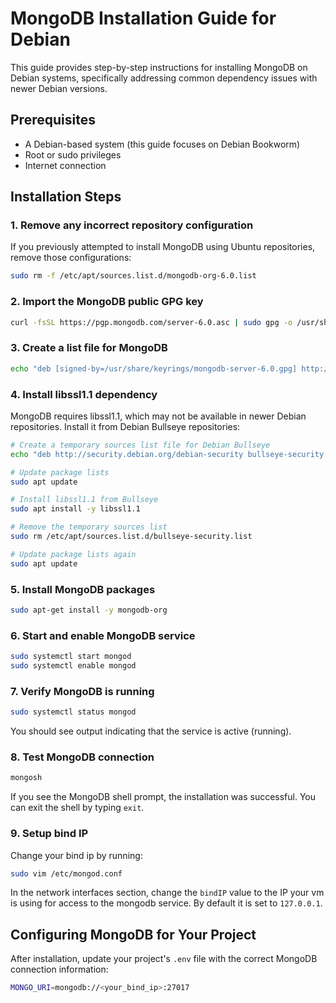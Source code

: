 # MongoDB Installation Guide for Debian

This guide provides step-by-step instructions for installing MongoDB on Debian
systems, specifically addressing common dependency issues with newer Debian
versions.

## Prerequisites

- A Debian-based system (this guide focuses on Debian Bookworm)
- Root or sudo privileges
- Internet connection

## Installation Steps

### 1. Remove any incorrect repository configuration

If you previously attempted to install MongoDB using Ubuntu repositories,
remove those configurations:

```bash
sudo rm -f /etc/apt/sources.list.d/mongodb-org-6.0.list
```

### 2. Import the MongoDB public GPG key

```bash
curl -fsSL https://pgp.mongodb.com/server-6.0.asc | sudo gpg -o /usr/share/keyrings/mongodb-server-6.0.gpg --dearmor
```

### 3. Create a list file for MongoDB

```bash
echo "deb [signed-by=/usr/share/keyrings/mongodb-server-6.0.gpg] http://repo.mongodb.org/apt/debian bullseye/mongodb-org/6.0 main" | sudo tee /etc/apt/sources.list.d/mongodb-org-6.0.list
```

### 4. Install libssl1.1 dependency

MongoDB requires libssl1.1, which may not be available in newer Debian
repositories. Install it from Debian Bullseye repositories:

```bash
# Create a temporary sources list file for Debian Bullseye
echo "deb http://security.debian.org/debian-security bullseye-security main" | sudo tee /etc/apt/sources.list.d/bullseye-security.list

# Update package lists
sudo apt update

# Install libssl1.1 from Bullseye
sudo apt install -y libssl1.1

# Remove the temporary sources list
sudo rm /etc/apt/sources.list.d/bullseye-security.list

# Update package lists again
sudo apt update
```

### 5. Install MongoDB packages

```bash
sudo apt-get install -y mongodb-org
```

### 6. Start and enable MongoDB service

```bash
sudo systemctl start mongod
sudo systemctl enable mongod
```

### 7. Verify MongoDB is running

```bash
sudo systemctl status mongod
```

You should see output indicating that the service is active (running).

### 8. Test MongoDB connection

```bash
mongosh
```

If you see the MongoDB shell prompt, the installation was successful. You can
exit the shell by typing `exit`.

### 9. Setup bind IP

Change your bind ip by running:

```bash
sudo vim /etc/mongod.conf
```

In the network interfaces section, change the `bindIP` value to the IP your vm
is using for access to the mongodb service. By default it is set to `127.0.0.1`.


## Configuring MongoDB for Your Project

After installation, update your project's `.env` file with the correct MongoDB
connection information:

```bash
MONGO_URI=mongodb://<your_bind_ip>:27017
```
